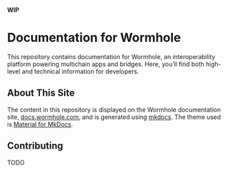 **WIP**

# Documentation for Wormhole

This repository contains documentation for Wormhole, an interoperability platform powering multichain apps and bridges. Here, you'll find both high-level and technical information for developers.

## About This Site

The content in this repository is displayed on the Wormhole documentation site, [docs.wormhole.com](https://docs.moonbeam.network/), and is generated using [mkdocs](https://www.mkdocs.org). The theme used is [Material for MkDocs](https://squidfunk.github.io/mkdocs-material).

## Contributing

TODO
